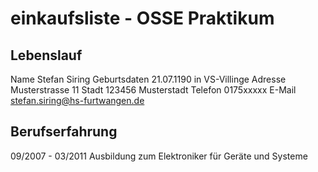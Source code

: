# einkaufsliste - OSSE Praktikum

## Lebenslauf
Name		Stefan Siring
Geburtsdaten	21.07.1190 in VS-Villinge
Adresse		Musterstrasse 11
Stadt		123456 Musterstadt
Telefon		0175xxxxx
E-Mail		stefan.siring@hs-furtwangen.de

## Berufserfahrung

09/2007 - 03/2011	Ausbildung zum Elektroniker für Geräte und Systeme

